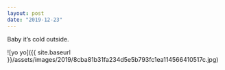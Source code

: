 ```yaml
---
layout: post
date: "2019-12-23"
---
```


Baby it’s cold outside.

![yo yo]({{ site.baseurl }}/assets/images/2019/8cba81b31fa234d5e5b793fc1ea114566410517c.jpg)
